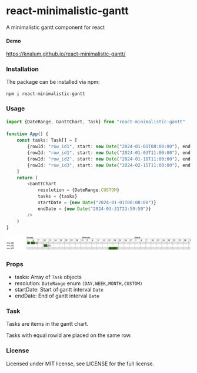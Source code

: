 # react-minimalistic-gantt

A minimalistic gantt component for react

#### Demo
https://knalum.github.io/react-minimalistic-gantt/

### Installation
The package can be installed via npm:

```npm i react-minimalistic-gantt```

### Usage

```ts
import {DateRange, GanttChart, Task} from "react-minimalistic-gantt"

function App() {
    const tasks: Task[] = [
        {rowId: "row_id1", start: new Date("2024-01-01T08:00:00"), end: new Date("2024-01-02T16:00:00")},
        {rowId: "row_id1", start: new Date("2024-01-03T11:00:00"), end: new Date("2024-01-05T12:00:00")},
        {rowId: "row_id2", start: new Date("2024-01-10T11:00:00"), end: new Date("2024-01-12T12:00:00")},
        {rowId: "row_id3", start: new Date("2024-02-15T11:00:00"), end: new Date("2024-02-20T12:00:00")},
    ]
    return (
        <GanttChart
            resolution = {DateRange.CUSTOM}
            tasks = {tasks}
            startDate = {new Date("2024-01-01T00:00:00")}
            endDate = {new Date("2024-03-31T23:59:59")}
        />
    )
}
```

![demo1](https://github.com/knalum/react-minimalistic-gantt/blob/36faefd2b26d0bbfb3d0f382f155a83abacbccdf/assets/demo1.png?raw=true)

### Props
- tasks: Array of `Task` objects
- resolution: `DateRange` enum `(DAY,WEEK,MONTH,CUSTOM)`
- startDate: Start of gantt interval `Date`
- endDate: End of gantt interval `Date`

### Task
Tasks are items in the gantt chart.

Tasks with equal rowId are placed on the same row.

### License
Licensed under MIT license, see LICENSE for the full license.
